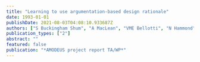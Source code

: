 ```yaml
---
title: "Learning to use argumentation-based design rationale"
date: 1993-01-01
publishDate: 2021-08-03T04:08:10.933687Z
authors: ["S Buckingham Shum", "A MacLean", "VME Bellotti", "N Hammond"]
publication_types: ["2"]
abstract: ""
featured: false
publication: "*AMODEUS project report TA/WP*"
---
```


